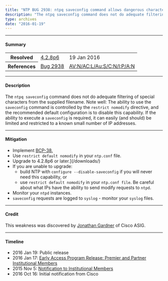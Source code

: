 ```yaml
---
title: "NTP BUG 2938: ntpq saveconfig command allows dangerous characters in filenames"
description: "The ntpq saveconfig command does not do adequate filtering of special characters from the supplied filename. This bug was resolved in NTP 4.2.8p6."
type: archives
date: "2016-01-19"
---
```


* * *

#### Summary

<table>
  <tbody>
	<tr>
		<th><b>Resolved</b></th>
		<td><a href="/support/securitynotice/4_2_8p6-release-announcement/">4.2.8p6</a></td>
		<td>19 Jan 2016</td>
	</tr>
	<tr>
		<th><b>References</b></th>
		<td><a href="https://bugs.ntp.org/show_bug.cgi?id=2938">Bug 2938</a></td>
		<td><a href="https://nvd.nist.gov/vuln/detail/CVE-2015-7976>CVE-2015-7976</a></td>
	</tr>
	<tr>
		<th><b>Affects</b></th>
		<td>All ntp-4 releases up to, but not including 4.2.8p6,<br> and 4.3.0 up to, but not including 4.3.90.</td>
		<td>Resolved in 4.2.8p6.</td>
	</tr>
	<tr>
		<th><b>CVSS2 Score</b></th>
		<td>MED 4.0</td>
		<td><a href="https://nvd.nist.gov/vuln-metrics/cvss/v2-calculator?calculator&version=2.0&vector=(AV:N/AC:L/Au:S/C:N/I:P/A:N)">AV:N/AC:L/Au:S/C:N/I:P/A:N</a></td>
	</tr>
	
  </tbody>	
</table>

* * *
    
#### Description 

The `ntpq saveconfig` command does not do adequate filtering of special characters from the supplied filename. Note well: The ability to use the `saveconfig` command is controlled by the `restrict nomodify` directive, and the recommended default configuration is to disable this capability. If the ability to execute a `saveconfig` is required, it can easily (and should) be limited and restricted to a known small number of IP addresses.

* * *
    
#### Mitigation

* Implement [BCP-38.](http://www.bcp38.info/index.php/Main_Page)
* Use `restrict default nomodify` in your `ntp.conf` file.
* Upgrade to 4.2.8p6 or later.](/downloads/)
* If you are unable to upgrade:
  * build NTP with `configure --disable-saveconfig` if you will never need this capability, or
  * use `restrict default nomodify` in your `ntp.conf file`. Be careful about what IPs have the ability to send modify requests to `ntpd`. 
* Monitor your `ntpd` instances.
* `saveconfig` requests are logged to `syslog` - monitor your `syslog` files.

* * *

#### Credit

This weakness was discovered by [Jonathan Gardner](mailto:jonagard@cisco.com) of Cisco ASIG.

* * *

#### Timeline

* 2016 Jan 19: Public release
* 2016 Jan 17: [Early Access Program Release: Premier and Partner Institutional Members](https://www.nwtime.org/membership/benefits/)
* 2015 Nov 5: [Notification to Institutional Members](https://www.nwtime.org/membership/benefits/)
* 2016 Oct 16: Initial notification from Cisco
